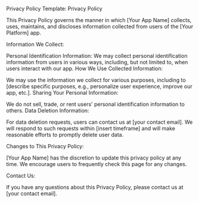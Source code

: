 Privacy Policy Template:
Privacy Policy

This Privacy Policy governs the manner in which [Your App Name] collects, uses, maintains, and discloses information collected from users of the [Your Platform] app.

Information We Collect:

Personal Identification Information:
We may collect personal identification information from users in various ways, including, but not limited to, when users interact with our app.
How We Use Collected Information:

We may use the information we collect for various purposes, including to [describe specific purposes, e.g., personalize user experience, improve our app, etc.].
Sharing Your Personal Information:

We do not sell, trade, or rent users' personal identification information to others.
Data Deletion Information:

For data deletion requests, users can contact us at [your contact email]. We will respond to such requests within [insert timeframe] and will make reasonable efforts to promptly delete user data.

Changes to This Privacy Policy:

[Your App Name] has the discretion to update this privacy policy at any time. We encourage users to frequently check this page for any changes.

Contact Us:

If you have any questions about this Privacy Policy, please contact us at [your contact email].

